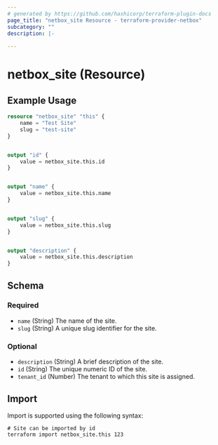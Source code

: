 ```yaml
---
# generated by https://github.com/hashicorp/terraform-plugin-docs
page_title: "netbox_site Resource - terraform-provider-netbox"
subcategory: ""
description: |-
  
---
```


# netbox_site (Resource)



## Example Usage

```terraform
resource "netbox_site" "this" {
    name = "Test Site"
    slug = "test-site"
}


output "id" {
    value = netbox_site.this.id
}


output "name" {
    value = netbox_site.this.name
}


output "slug" {
    value = netbox_site.this.slug
}


output "description" {
    value = netbox_site.this.description
}
```

<!-- schema generated by tfplugindocs -->
## Schema

### Required

- `name` (String) The name of the site.
- `slug` (String) A unique slug identifier for the site.

### Optional

- `description` (String) A brief description of the site.
- `id` (String) The unique numeric ID of the site.
- `tenant_id` (Number) The tenant to which this site is assigned.

## Import

Import is supported using the following syntax:

```shell
# Site can be imported by id
terraform import netbox_site.this 123
```
